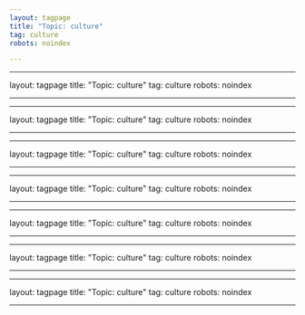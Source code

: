 ```yaml
---
layout: tagpage
title: "Topic: culture"
tag: culture
robots: noindex

---
```

---
layout: tagpage
title: "Topic: culture"
tag: culture
robots: noindex

---
---
layout: tagpage
title: "Topic: culture"
tag: culture
robots: noindex

---
---
layout: tagpage
title: "Topic: culture"
tag: culture
robots: noindex

---
---
layout: tagpage
title: "Topic: culture"
tag: culture
robots: noindex

---
---
layout: tagpage
title: "Topic: culture"
tag: culture
robots: noindex

---
---
layout: tagpage
title: "Topic: culture"
tag: culture
robots: noindex

---
---
layout: tagpage
title: "Topic: culture"
tag: culture
robots: noindex

---
